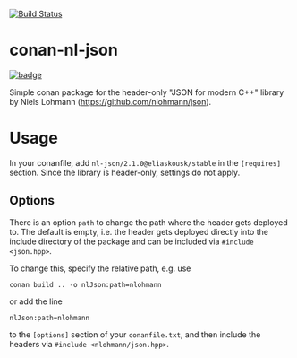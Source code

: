 [![Build Status](https://travis-ci.org/eliaskousk/conan-nl-json.svg?branch=release/2.1.0)](https://travis-ci.org/eliaskousk/conan-nl-json)

# conan-nl-json

[![badge](https://img.shields.io/badge/conan.io-nl--json%2F2.1.0-green.svg?logo=data:image/png;base64%2CiVBORw0KGgoAAAANSUhEUgAAAA4AAAAOCAMAAAAolt3jAAAA1VBMVEUAAABhlctjlstkl8tlmMtlmMxlmcxmmcxnmsxpnMxpnM1qnc1sn85voM91oM11oc1xotB2oc56pNF6pNJ2ptJ8ptJ8ptN9ptN8p9N5qNJ9p9N9p9R8qtOBqdSAqtOAqtR%2BrNSCrNJ/rdWDrNWCsNWCsNaJs9eLs9iRvNuVvdyVv9yXwd2Zwt6axN6dxt%2Bfx%2BChyeGiyuGjyuCjyuGly%2BGlzOKmzOGozuKoz%2BKqz%2BOq0OOv1OWw1OWw1eWx1eWy1uay1%2Baz1%2Baz1%2Bez2Oe02Oe12ee22ujUGwH3AAAAAXRSTlMAQObYZgAAAAFiS0dEAIgFHUgAAAAJcEhZcwAACxMAAAsTAQCanBgAAAAHdElNRQfgBQkREyOxFIh/AAAAiklEQVQI12NgAAMbOwY4sLZ2NtQ1coVKWNvoc/Eq8XDr2wB5Ig62ekza9vaOqpK2TpoMzOxaFtwqZua2Bm4makIM7OzMAjoaCqYuxooSUqJALjs7o4yVpbowvzSUy87KqSwmxQfnsrPISyFzWeWAXCkpMaBVIC4bmCsOdgiUKwh3JojLgAQ4ZCE0AMm2D29tZwe6AAAAAElFTkSuQmCC)](http://www.conan.io/source/nl-json/2.1.0/eliaskousk/stable)

Simple conan package for the header-only "JSON for modern C++" library by Niels Lohmann (https://github.com/nlohmann/json).

# Usage

In your conanfile, add `nl-json/2.1.0@eliaskousk/stable` in the `[requires]` section. Since the library is header-only, settings do not apply.

## Options

There is an option `path` to change the path where the header gets deployed to. The default is empty, i.e. the header gets deployed directly into the include directory of the package and can be included via `#include <json.hpp>`.

To change this, specify the relative path, e.g. use

    conan build .. -o nlJson:path=nlohmann

or add the line

    nlJson:path=nlohmann

to the `[options]` section of your `conanfile.txt`, and then include the headers via `#include <nlohmann/json.hpp>`.

